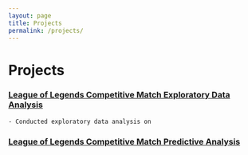 ```yaml
---
layout: page
title: Projects
permalink: /projects/
---
```


# Projects

### [League of Legends Competitive Match Exploratory Data Analysis](https://lucienqchen.github.io/projects/lol-match-analysis)
    - Conducted exploratory data analysis on 

### [League of Legends Competitive Match Predictive Analysis](https://lucienqchen.github.io/projects/lol-match-prediction)